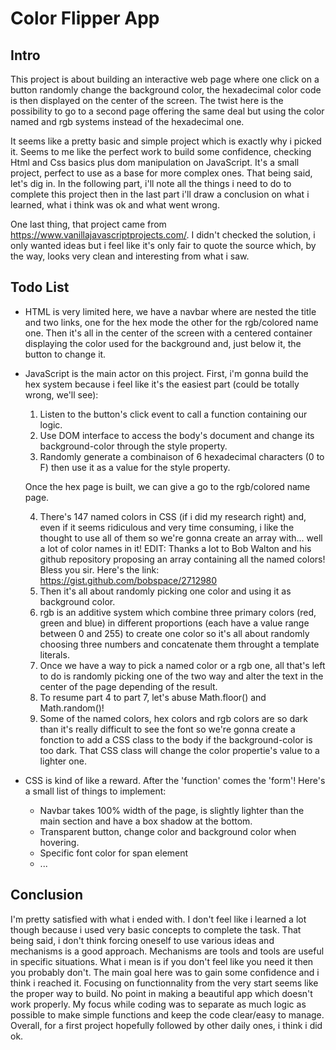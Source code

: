 # Color Flipper App

## Intro

This project is about building an interactive web page where one click on a button randomly change the background color, the hexadecimal color code is then displayed on the center of the screen. The twist here is the possibility to go to a second page offering the same deal but using the color named and rgb systems instead of the hexadecimal one.

It seems like a pretty basic and simple project which is exactly why i picked it. Seems to me like the perfect work to build some confidence, checking Html and Css basics plus dom manipulation on JavaScript. It's a small project, perfect to use as a base for more complex ones. That being said, let's dig in. In the following part, i'll note all the things i need to do to complete this project then in the last part i'll draw a conclusion on what i learned, what i think was ok and what went wrong.

One last thing, that project came from https://www.vanillajavascriptprojects.com/. I didn't checked the solution, i only wanted ideas but i feel like it's only fair to quote the source which, by the way, looks very clean and interesting from what i saw.

## Todo List

- HTML is very limited here, we have a navbar where are nested the title and two links, one for the hex mode the other for the rgb&sol;colored name one. Then it's all in the center of the screen with a centered container displaying the color used for the background and, just below it, the button to change it.

- JavaScript is the main actor on this project. First, i'm gonna build the hex system because i feel like it's the easiest part (could be totally wrong, we'll see):

  1. Listen to the button's click event to call a function containing our logic.
  2. Use DOM interface to access the body's document and change its background-color through the style property.
  3. Randomly generate a combinaison of 6 hexadecimal characters (0 to F) then use it as a value for the style property.

  Once the hex page is built, we can give a go to the rgb&sol;colored name page.

  4. There's 147 named colors in CSS (if i did my research right) and, even if it seems ridiculous and very time consuming, i like the thought to use all of them so we're gonna create an array with... well a lot of color names in it!
     EDIT: Thanks a lot to Bob Walton and his github repository proposing an array containing all the named colors! Bless you sir. Here's the link: https://gist.github.com/bobspace/2712980
  5. Then it's all about randomly picking one color and using it as background color.
  6. rgb is an additive system which combine three primary colors (red, green and blue) in different proportions (each have a value range between 0 and 255) to create one color so it's all about randomly choosing three numbers and concatenate them throught a template literals.
  7. Once we have a way to pick a named color or a rgb one, all that's left to do is randomly picking one of the two way and alter the text in the center of the page depending of the result.
  8. To resume part 4 to part 7, let's abuse Math.floor() and Math.random()!
  9. Some of the named colors, hex colors and rgb colors are so dark than it's really difficult to see the font so we're gonna create a fonction to add a CSS class to the body if the background-color is too dark. That CSS class will change the color propertie's value to a lighter one.

- CSS is kind of like a reward. After the 'function' comes the 'form'! Here's a small list of things to implement:
  - Navbar takes 100% width of the page, is slightly lighter than the main section and have a box shadow at the bottom.
  - Transparent button, change color and background color when hovering.
  - Specific font color for span element
  - ...

## Conclusion

I'm pretty satisfied with what i ended with. I don't feel like i learned a lot though because i used very basic concepts to complete the task. That being said, i don't think forcing oneself to use various ideas and mechanisms is a good approach. Mechanisms are tools and tools are useful in specific situations. What i mean is if you don't feel like you need it then you probably don't.
The main goal here was to gain some confidence and i think i reached it. Focusing on functionnality from the very start seems like the proper way to build. No point in making a beautiful app which doesn't work properly. My focus while coding was to separate as much logic as possible to make simple functions and keep the code clear&sol;easy to manage. Overall, for a first project hopefully followed by other daily ones, i think i did ok.
